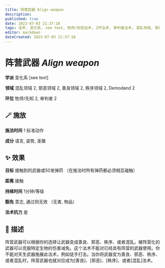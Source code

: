 ```yaml
---
title: 阵营武器 Align weapon
description: 
published: true
date: 2023-07-03 21:37:18
tags: 法术, 变化系, see text, 牧师/先知法术, 2环法术, 审判者法术, 混乱领域, 邪恶领域, 善良领域, 秩序领域, Demodand
editor: markdown
dateCreated: 2023-07-03 21:37:18
---
```


# **阵营武器** *Align weapon*

**学派** 变化系 \[see text\] 

**领域** 混乱领域 2, 邪恶领域 2, 善良领域 2, 秩序领域 2, Demodand 2

**环位** 牧师/先知 2, 审判者 2

## 🪄 施放

**施法时间** 1 标准动作

**成分** 语言, 姿势, 圣徽

## ✨ 效果 

**目标** 接触到的武器或50发弹药 （在施法时所有弹药都必须相互碰触） 

**距离** 接触  

**持续时间** 1分钟/等级 

**豁免** 意志, 通过则无效 （无害, 物品）

**法术抗力** 是

## 📖 描述

阵营武器可以根据你的选择让武器变成善良、邪恶、秩序、或者混乱。被阵营化的武器可以克服特定生物的伤害减免。这个法术不能对已经具有阵营的武器使用。你不能对天生武器施展此法术，例如徒手打击。当你将武器变为善良、邪恶、秩序、或者混乱时，阵营武器也就对应成为[善良]、[邪恶]、[秩序]、或者[混乱]法术。
    